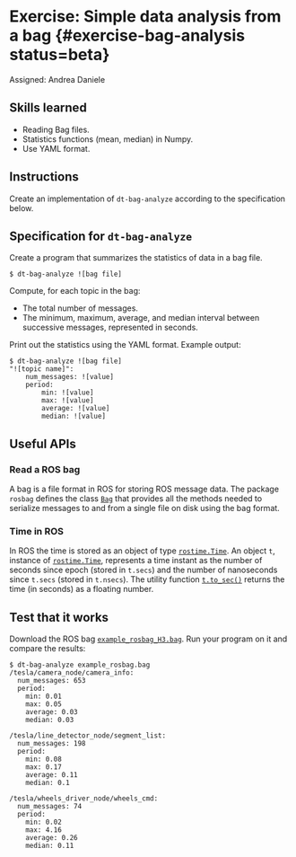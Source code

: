 # Exercise: Simple data analysis from a bag  {#exercise-bag-analysis status=beta}

Assigned: Andrea Daniele

## Skills learned

- Reading Bag files.
- Statistics functions (mean, median) in Numpy.
- Use YAML format.

## Instructions

Create an implementation of `dt-bag-analyze` according to the specification below.

<!-- Call the script `bag-analyze-![username]`. -->


## Specification for `dt-bag-analyze`

Create a program that summarizes the statistics of data in a bag file.

    $ dt-bag-analyze ![bag file]

Compute, for each topic in the bag:

* The total number of messages.
* The minimum, maximum, average, and median interval between successive messages, represented in seconds.

Print out the statistics using the YAML format.
Example output:

    $ dt-bag-analyze ![bag file]
    "![topic name]":
        num_messages: ![value]
        period:
            min: ![value]
            max: ![value]
            average: ![value]
            median: ![value]


## Useful APIs

### Read a ROS bag

A bag is a file format in ROS for storing ROS message data. The package `rosbag`
defines the class [`Bag`](http://docs.ros.org/api/rosbag/html/python/)
that provides all the methods needed to serialize messages to and from a single
file on disk using the bag format.

### Time in ROS

In ROS the time is stored as an object of type
[`rostime.Time`](http://docs.ros.org/diamondback/api/rospy/html/rospy.rostime.Time-class.html).
An object `t`, instance of
[`rostime.Time`](http://docs.ros.org/diamondback/api/rospy/html/rospy.rostime.Time-class.html),
represents a time instant as the number of
seconds since epoch (stored in `t.secs`) and the number of nanoseconds since
`t.secs` (stored in `t.nsecs`). The utility function
[`t.to_sec()`](http://docs.ros.org/diamondback/api/rospy/html/roslib.rostime.TVal-class.html#to_sec)
returns the time (in seconds) as a floating number.


## Test that it works

Download the ROS bag
[`example_rosbag_H3.bag`](https://www.dropbox.com/s/11t9p8efzjy1az9/example_rosbag_H3.bag?dl=1).
Run your program on it and compare the results:

    $ dt-bag-analyze example_rosbag.bag
    /tesla/camera_node/camera_info:
      num_messages: 653
      period:
        min: 0.01
        max: 0.05
        average: 0.03
        median: 0.03

    /tesla/line_detector_node/segment_list:
      num_messages: 198
      period:
        min: 0.08
        max: 0.17
        average: 0.11
        median: 0.1

    /tesla/wheels_driver_node/wheels_cmd:
      num_messages: 74
      period:
        min: 0.02
        max: 4.16
        average: 0.26
        median: 0.11
